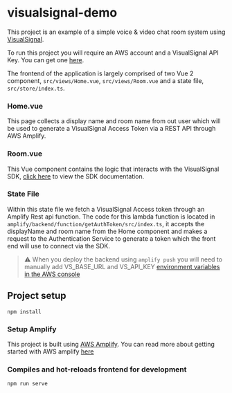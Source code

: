 # visualsignal-demo
This project is an example of a simple voice & video chat room system using [VisualSignal](https://visualsignal.io).

To run this project you will require an AWS account and a VisualSignal API Key. 
You can get one [here](https://dashboard.visualsignal.io).

The frontend of the application is largely comprised of two Vue 2 component, `src/views/Home.vue`, `src/views/Room.vue`
and a state file, `src/store/index.ts`.

### Home.vue
This page collects a display name and room name from out user which will be used to generate a VisualSignal Access Token 
via a REST API through AWS Amplify.

### Room.vue
This Vue component contains the logic that interacts with the VisualSignal SDK, [click here](https://dev.visualsignal.io) to view the SDK documentation.

### State File
Within this state file we fetch a VisualSignal Access token through an Amplify Rest api function. The code for this lambda
function is located in `amplify/backend/function/getAuthToken/src/index.ts`, it accepts the displayName and room name
from the Home component and makes a request to the Authentication Service to generate a token which the front end will
use to connect via the SDK.

> :warning: When you deploy the backend using `amplify push` you will need to manually add VS_BASE_URL and VS_API_KEY
> [environment variables in the AWS console](https://docs.aws.amazon.com/lambda/latest/dg/configuration-envvars.html)

## Project setup
```
npm install
```

### Setup Amplify
This project is built using [AWS Amplify](https://amplify.com). You can read more about getting started with AWS amplify
[here](https://docs.amplify.aws/start)

### Compiles and hot-reloads frontend for development
```
npm run serve
```

